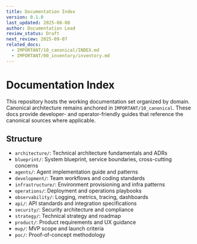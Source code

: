 ```yaml
---
title: Documentation Index
version: 0.1.0
last_updated: 2025-08-08
author: Documentation Lead
review_status: Draft
next_review: 2025-09-07
related_docs:
  - IMPORTANT/10_canonical/INDEX.md
  - IMPORTANT/00_inventory/inventory.md
---
```


# Documentation Index

This repository hosts the working documentation set organized by domain. Canonical architecture remains anchored in `IMPORTANT/10_canonical`. These docs provide developer- and operator-friendly guides that reference the canonical sources where applicable.

## Structure

- `architecture/`: Technical architecture fundamentals and ADRs
- `blueprint/`: System blueprint, service boundaries, cross-cutting concerns
- `agents/`: Agent implementation guide and patterns
- `development/`: Team workflows and coding standards
- `infrastructure/`: Environment provisioning and infra patterns
- `operations/`: Deployment and operations playbooks
- `observability/`: Logging, metrics, tracing, dashboards
- `api/`: API standards and integration specifications
- `security/`: Security architecture and compliance
- `strategy/`: Technical strategy and roadmap
- `product/`: Product requirements and UX guidance
- `mvp/`: MVP scope and launch criteria
- `poc/`: Proof-of-concept methodology

